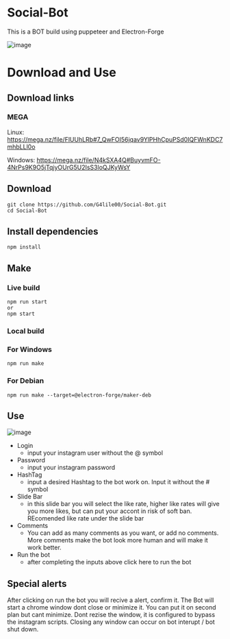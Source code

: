 # Social-Bot
This is a BOT build using puppeteer and Electron-Forge


![image](https://user-images.githubusercontent.com/57160685/151731993-e59e5d1c-a68c-40fb-919f-37590af7117c.png)

# Download and Use

## Download links

### MEGA 
Linux:
https://mega.nz/file/FlUUhLRb#7_QwFOI56jqav9YlPHhCpuPSd0IQFWnKDC7mhbLLl0o

Windows:
https://mega.nz/file/N4kSXA4Q#BuyvmFO-4NrPs9K9O5jTqjyOUrG5U2IsS3loQJKyWsY

##

## Download

```
git clone https://github.com/G4lile00/Social-Bot.git
cd Social-Bot
```

## Install dependencies

```
npm install
```

## Make

### Live build

```
npm run start
or
npm start
```
### Local build

### For Windows

```
npm run make
```

### For Debian
```
npm run make --target=@electron-forge/maker-deb
```

## Use

![image](https://user-images.githubusercontent.com/57160685/151732097-0c0d5144-c97a-4a59-87ce-2101dd1317f0.png)

* Login
  * input your instagram user without the @ symbol 
* Password
  * input your instagram password
* HashTag
  * input a desired Hashtag to the bot work on. Input it without the # symbol
* Slide Bar
  * in this slide bar you will select the like rate, higher like rates will give you more likes, but can put your accont in risk of soft ban. REcomended like rate under the slide bar 
* Comments 
  * You can add as many comments as you want, or add no comments. More comments make the bot look more human and will make it work better.
* Run the bot
  * after completing the inputs above click here to run the bot

## Special alerts 

After clicking on run the bot you will recive a alert, confirm it. 
The Bot will start a chrome window dont close or minimize it. You can put it on second plan but cant minimize.
Dont rezise the window, it is configured to bypass the instagram scripts.
Closing any window can occur on bot interupt / bot shut down.
